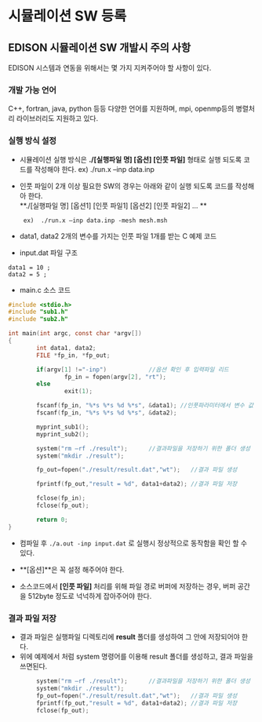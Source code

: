 # 시뮬레이션 SW 등록

## EDISON 시뮬레이션 SW 개발시 주의 사항

EDISON 시스템과 연동을 위해서는 몇 가지 지켜주어야 할 사항이 있다.

### 개발 가능 언어

C++, fortran, java, python 등등 다양한 언어를 지원하며, mpi, openmp등의 병렬처리 라이브러리도 지원하고 있다. 

### 실행 방식 설정 

- 시뮬레이션 실행 방식은 **./[실행파일 명] [옵션] [인풋 파일]** 형태로 실행 되도록 코드를 작성해야 한다. 
      ex) ./run.x –inp data.inp

 - 인풋 파일이 2개 이상 필요한 SW의 경우는 아래와 같이 실행 되도록 코드를 작성해아 한다.     
   **./[실행파일 명] [옵션1] [인풋 파일1] [옵션2] [인풋 파일2] ... **

        ex)  ./run.x –inp data.inp -mesh mesh.msh 
 
- data1, data2 2개의 변수를 가지는 인풋 파일 1개를 받는 C 예제 코드
 
- input.dat 파일 구조
```
data1 = 10 ;
data2 = 5 ;
```

- main.c 소스 코드

```C
#include <stdio.h>
#include "sub1.h"
#include "sub2.h"

int main(int argc, const char *argv[])
{
        int data1, data2;
        FILE *fp_in, *fp_out;

        if(argv[1] !="-inp")			//옵션 확인 후 입력파일 리드
                fp_in = fopen(argv[2], "rt");
        else
                exit(1);

        fscanf(fp_in, "%*s %*s %d %*s", &data1); //인풋파라미터에서 변수 값 리드
        fscanf(fp_in, "%*s %*s %d %*s", &data2);

        myprint_sub1();
        myprint_sub2();

        system("rm –rf ./result"); 		//결과파일을 저장하기 위한 폴더 생성
        system("mkdir ./result");

        fp_out=fopen("./result/result.dat","wt");	//결과 파일 생성

        fprintf(fp_out,"result = %d", data1+data2);	//결과 파일 저장

        fclose(fp_in);
        fclose(fp_out);

        return 0;
}
``` 

- 컴파일 후 ``` ./a.out -inp input.dat ``` 로 실행시 정상적으로 동작함을 확인 할 수 있다.  

- **[옵션]**은 꼭 설정 해주어야 한다.
- 소스코드에서 **[인풋 파일]** 처리를 위해 파일 경로 버퍼에 저장하는 경우, 버퍼 공간을 512byte 정도로 넉넉하게 잡아주어야 한다. 
 

### 결과 파일 저장
- 결과 파일은 실행파일 디렉토리에 **result** 폴더를 생성하여 그 안에 저장되어야 한다.  
- 위에 예제에서 처럼 system 명령어를 이용해 result 폴더를 생성하고, 결과 파일을 쓰면된다.

```C
        system("rm –rf ./result"); 		//결과파일을 저장하기 위한 폴더 생성
        system("mkdir ./result");
        fp_out=fopen("./result/result.dat","wt");	//결과 파일 생성
        fprintf(fp_out,"result = %d", data1+data2);	//결과 파일 저장
        fclose(fp_out);

```

